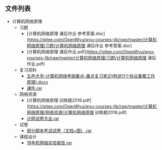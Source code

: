 
## 文件列表

- 计算机网络原理
    - 习题
        - [计算机网络原理 课后作业 参考答案.doc](https://gitee.com/OpenWyu/wyu-courses-lib/raw/master/计算机网络原理/习题/计算机网络原理 课后作业 参考答案.doc)
        - [计算机网络原理 课后作业.pdf](https://gitee.com/OpenWyu/wyu-courses-lib/raw/master/计算机网络原理/习题/计算机网络原理 课后作业.pdf)
    - 复习资料
        - [五邑大学-计算机网络考纲重点-重点复习笔记(附送11个协议重要工作原理).docx](https://gitee.com/OpenWyu/wyu-courses-lib/raw/master/计算机网络原理/复习资料/五邑大学-计算机网络考纲重点-重点复习笔记(附送11个协议重要工作原理).docx)
        - [课件.rar](https://gitee.com/OpenWyu/wyu-courses-lib/raw/master/计算机网络原理/复习资料/课件.rar)
    - 网络资源
        - [计算机网络原理 训练题2018.pdf](https://gitee.com/OpenWyu/wyu-courses-lib/raw/master/计算机网络原理/网络资源/计算机网络原理 训练题2018.pdf)
        - [计网试卷大全.rar](https://gitee.com/OpenWyu/wyu-courses-lib/raw/master/计算机网络原理/网络资源/计网试卷大全.rar)
    - 试卷
        - [部分期末考试试卷（文档+图）.rar](https://gitee.com/OpenWyu/wyu-courses-lib/raw/master/计算机网络原理/试卷/部分期末考试试卷（文档+图）.rar)
    - 课程设计
        - [18年机网络实验报告.rar](https://gitee.com/OpenWyu/wyu-courses-lib/raw/master/计算机网络原理/课程设计/18年机网络实验报告.rar)

